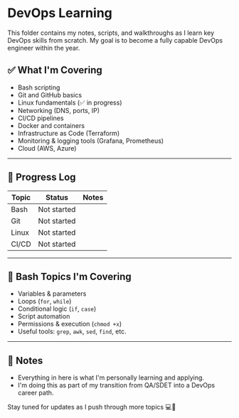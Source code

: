 # DevOps Learning

This folder contains my notes, scripts, and walkthroughs as I learn key DevOps skills from scratch. My goal is to become a fully capable DevOps engineer within the year.

## ✅ What I'm Covering

- Bash scripting 
- Git and GitHub basics
- Linux fundamentals (✅ in progress)
- Networking (DNS, ports, IP)
- CI/CD pipelines
- Docker and containers
- Infrastructure as Code (Terraform)
- Monitoring & logging tools (Grafana, Prometheus)
- Cloud (AWS, Azure)

---

## 📂 Progress Log

| Topic        | Status     | Notes                                |
|--------------|------------|--------------------------------------|
| Bash         | Not started |                                      |
| Git          | Not started |                                      |
| Linux        | Not started |                                      |
| CI/CD        | Not started |                                      |

---

## 🧠 Bash Topics I'm Covering

- Variables & parameters
- Loops (`for`, `while`)
- Conditional logic (`if`, `case`)
- Script automation
- Permissions & execution (`chmod +x`)
- Useful tools: `grep`, `awk`, `sed`, `find`, etc.

---

## 📘 Notes

- Everything in here is what I'm personally learning and applying.
- I'm doing this as part of my transition from QA/SDET into a DevOps career path.

Stay tuned for updates as I push through more topics 💻🚀
